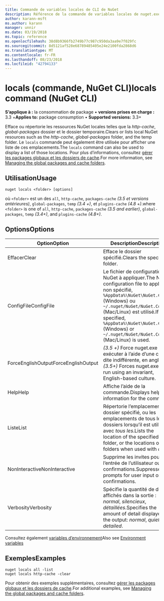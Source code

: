 ```yaml
---
title: Commande de variables locales de CLI de NuGet
description: Référence de la commande de variables locales de nuget.exe
author: karann-msft
ms.author: karann
manager: unnir
ms.date: 03/19/2018
ms.topic: reference
ms.openlocfilehash: 38d8b9366fb2749b77c987c950da3aa9e7f029fc
ms.sourcegitcommit: 8d5121af528e68789485405e24e2100fda2868d6
ms.translationtype: MT
ms.contentlocale: fr-FR
ms.lasthandoff: 08/23/2018
ms.locfileid: "42794133"
---
```

# <a name="locals-command-nuget-cli"></a><span data-ttu-id="7e9f5-103">locals (commande, NuGet CLI)</span><span class="sxs-lookup"><span data-stu-id="7e9f5-103">locals command (NuGet CLI)</span></span>

<span data-ttu-id="7e9f5-104">**S’applique à :** la consommation de package &bullet; **versions prises en charge :** 3.3 +</span><span class="sxs-lookup"><span data-stu-id="7e9f5-104">**Applies to:** package consumption &bullet; **Supported versions:** 3.3+</span></span>

<span data-ttu-id="7e9f5-105">Efface ou répertorie les ressources NuGet locales telles que la *http-cache*, *global-packages* dossier et le dossier temporaire.</span><span class="sxs-lookup"><span data-stu-id="7e9f5-105">Clears or lists local NuGet resources such as the *http-cache*, *global-packages* folder, and the temp folder.</span></span> <span data-ttu-id="7e9f5-106">Le `locals` commande peut également être utilisée pour afficher une liste de ces emplacements.</span><span class="sxs-lookup"><span data-stu-id="7e9f5-106">The `locals` command can also be used to display a list of those locations.</span></span> <span data-ttu-id="7e9f5-107">Pour plus d’informations, consultez [gérer les packages globaux et les dossiers de cache](../consume-packages/managing-the-global-packages-and-cache-folders.md).</span><span class="sxs-lookup"><span data-stu-id="7e9f5-107">For more information, see [Managing the global packages and cache folders](../consume-packages/managing-the-global-packages-and-cache-folders.md).</span></span>

## <a name="usage"></a><span data-ttu-id="7e9f5-108">Utilisation</span><span class="sxs-lookup"><span data-stu-id="7e9f5-108">Usage</span></span>

```cli
nuget locals <folder> [options]
```

<span data-ttu-id="7e9f5-109">où `<folder>` est un des `all`, `http-cache`, `packages-cache` *(3.5 et versions antérieures)*, `global-packages`, `temp` *(3.4 +)*, et `plugins-cache` *(4.8 +)*.</span><span class="sxs-lookup"><span data-stu-id="7e9f5-109">where `<folder>` is one of `all`, `http-cache`, `packages-cache` *(3.5 and earlier)*, `global-packages`, `temp` *(3.4+)*, and `plugins-cache` *(4.8+)*.</span></span>

## <a name="options"></a><span data-ttu-id="7e9f5-110">Options</span><span class="sxs-lookup"><span data-stu-id="7e9f5-110">Options</span></span>

| <span data-ttu-id="7e9f5-111">Option</span><span class="sxs-lookup"><span data-stu-id="7e9f5-111">Option</span></span> | <span data-ttu-id="7e9f5-112">Description</span><span class="sxs-lookup"><span data-stu-id="7e9f5-112">Description</span></span> |
| --- | --- |
| <span data-ttu-id="7e9f5-113">Effacer</span><span class="sxs-lookup"><span data-stu-id="7e9f5-113">Clear</span></span> | <span data-ttu-id="7e9f5-114">Efface le dossier spécifié.</span><span class="sxs-lookup"><span data-stu-id="7e9f5-114">Clears the specified folder.</span></span> |
| <span data-ttu-id="7e9f5-115">ConfigFile</span><span class="sxs-lookup"><span data-stu-id="7e9f5-115">ConfigFile</span></span> | <span data-ttu-id="7e9f5-116">Le fichier de configuration de NuGet à appliquer.</span><span class="sxs-lookup"><span data-stu-id="7e9f5-116">The NuGet configuration file to apply.</span></span> <span data-ttu-id="7e9f5-117">Si non spécifié, `%AppData%\NuGet\NuGet.Config` (Windows) ou `~/.nuget/NuGet/NuGet.Config` (Mac/Linux) est utilisé.</span><span class="sxs-lookup"><span data-stu-id="7e9f5-117">If not specified, `%AppData%\NuGet\NuGet.Config` (Windows) or `~/.nuget/NuGet/NuGet.Config` (Mac/Linux) is used.</span></span>|
| <span data-ttu-id="7e9f5-118">ForceEnglishOutput</span><span class="sxs-lookup"><span data-stu-id="7e9f5-118">ForceEnglishOutput</span></span> | <span data-ttu-id="7e9f5-119">*(3.5 +)* Force nuget.exe pour exécuter à l’aide d’une culture dite indifférente, en anglais.</span><span class="sxs-lookup"><span data-stu-id="7e9f5-119">*(3.5+)* Forces nuget.exe to run using an invariant, English-based culture.</span></span> |
| <span data-ttu-id="7e9f5-120">Help</span><span class="sxs-lookup"><span data-stu-id="7e9f5-120">Help</span></span> | <span data-ttu-id="7e9f5-121">Affiche l’aide de la commande.</span><span class="sxs-lookup"><span data-stu-id="7e9f5-121">Displays help information for the command.</span></span> |
| <span data-ttu-id="7e9f5-122">Liste</span><span class="sxs-lookup"><span data-stu-id="7e9f5-122">List</span></span> | <span data-ttu-id="7e9f5-123">Répertorie l’emplacement du dossier spécifié, ou les emplacements de tous les dossiers lorsqu’il est utilisé avec *tous les*.</span><span class="sxs-lookup"><span data-stu-id="7e9f5-123">Lists the location of the specified folder, or the locations of all folders when used with *all*.</span></span> |
| <span data-ttu-id="7e9f5-124">NonInteractive</span><span class="sxs-lookup"><span data-stu-id="7e9f5-124">NonInteractive</span></span> | <span data-ttu-id="7e9f5-125">Supprime les invites pour l’entrée de l’utilisateur ou de confirmations.</span><span class="sxs-lookup"><span data-stu-id="7e9f5-125">Suppresses prompts for user input or confirmations.</span></span> |
| <span data-ttu-id="7e9f5-126">Verbosity</span><span class="sxs-lookup"><span data-stu-id="7e9f5-126">Verbosity</span></span> | <span data-ttu-id="7e9f5-127">Spécifie la quantité de détails affichés dans la sortie : *normal*, *silencieux*, *détaillées*.</span><span class="sxs-lookup"><span data-stu-id="7e9f5-127">Specifies the amount of detail displayed in the output: *normal*, *quiet*, *detailed*.</span></span> |

<span data-ttu-id="7e9f5-128">Consultez également [variables d’environnement](cli-ref-environment-variables.md)</span><span class="sxs-lookup"><span data-stu-id="7e9f5-128">Also see [Environment variables](cli-ref-environment-variables.md)</span></span>

## <a name="examples"></a><span data-ttu-id="7e9f5-129">Exemples</span><span class="sxs-lookup"><span data-stu-id="7e9f5-129">Examples</span></span>

```cli
nuget locals all -list
nuget locals http-cache -clear
```

<span data-ttu-id="7e9f5-130">Pour obtenir des exemples supplémentaires, consultez [gérer les packages globaux et les dossiers de cache](../consume-packages/managing-the-global-packages-and-cache-folders.md).</span><span class="sxs-lookup"><span data-stu-id="7e9f5-130">For additional examples, see [Managing the global packages and cache folders](../consume-packages/managing-the-global-packages-and-cache-folders.md).</span></span>
